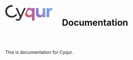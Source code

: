 <div style="display: flex;flex-wrap: wrap;gap: 30px; margin-bottom: 50px"><img style="width: 150px; height: 50px;" src="./images/CYQUR-logo.png">

# Documentation

</div>
 This is documentation for Cyqur.





